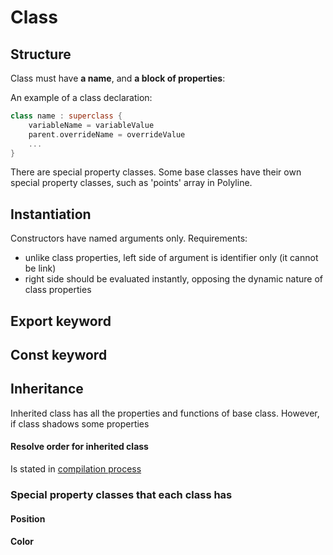 # Class

## Structure

Class must have **a name**, and **a block of properties**:

An example of a class declaration:

```kotlin
class name : superclass {
    variableName = variableValue
    parent.overrideName = overrideValue
    ...
}
```

There are special property classes. Some base classes have their own special property classes, such as 'points' array in
Polyline.

## Instantiation

Constructors have named arguments only. Requirements:

* unlike class properties, left side of argument is identifier only (it cannot be link)
* right side should be evaluated instantly, opposing the dynamic nature of class properties

## Export keyword

## Const keyword

## Inheritance

Inherited class has all the properties and functions of base class. However, if class shadows some properties

#### Resolve order for inherited class

Is stated in [compilation process](Compilation.md)

### Special property classes that each class has

#### Position

#### Color